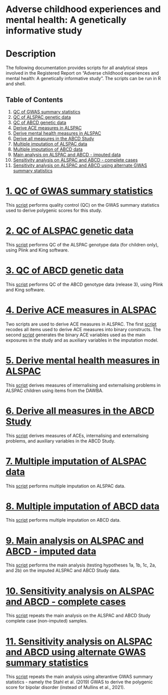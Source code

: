 Adverse childhood experiences and mental health: A genetically
informative study
================

# Description

The following documentation provides scripts for all analytical steps
involved in the Registered Report on “Adverse childhood experiences and
mental health: A genetically informative study”. The scripts can be run
in R and shell.

## Table of Contents

1.  [QC of GWAS summary statistics](#qc_sumstats)
2.  [QC of ALSPAC genetic data](#qc_alspac)
3.  [QC of ABCD genetic data](#qc_abcd)
4.  [Derive ACE measures in ALSPAC](#ace_alspac)
5.  [Derive mental health measures in ALSPAC](#mh_alspac)
6.  [Derive all measures in the ABCD Study](#measures_abcd)
7.  [Multiple imputation of ALSPAC data](#imputation_alspac)
8.  [Multiple imputation of ABCD data](#imputation_abcd)
9.  [Main analysis on ALSPAC and ABCD - imputed data](#main_analysis)
10. [Sensitivity analysis on ALSPAC and ABCD - complete
    cases](#complete_cases)
11. [Sensitivity analysis on ALSPAC and ABCD using alternate GWAS
    summary statistics](#stah_bipolarPGS)

# [1. QC of GWAS summary statistics](#qc_sumstats)

This
[script](https://github.com/jr-baldwin/ACEs_mental_health_RR/blob/main/1_QC_SumStats_20220205.md)
performs quality control (QC) on the GWAS summary statistics used to
derive polygenic scores for this study.

# [2. QC of ALSPAC genetic data](#qc_alspac)

This
[script](https://github.com/jr-baldwin/ACEs_mental_health_RR/blob/main/2_ALSPAC_QC_genetic_20220204.sh)
performs QC of the ALSPAC genotype data (for children only), using Plink
and King software.

# [3. QC of ABCD genetic data](#qc_abcd)

This
[script](https://github.com/jr-baldwin/ACEs_mental_health_RR/blob/main/3_ABCD_QC_genetic_20220204.sh)
performs QC of the ABCD genotype data (release 3), using Plink and King
software.

# [4. Derive ACE measures in ALSPAC](#ace_alspac)

Two scripts are used to derive ACE measures in ALSPAC. The first
[script](https://github.com/jr-baldwin/ACEs_mental_health_RR/blob/main/4a_ALSPAC_DeriveACEs_script1_20220204.R)
recodes all items used to derive ACE measures into binary constructs.
The second
[script](https://github.com/jr-baldwin/ACEs_mental_health_RR/blob/main/4b_ALSPAC_DeriveACEs_script2_20220204.R)
generates the binary ACE variables used as the main exposures in the
study and as auxiliary variables in the imputation model.

# [5. Derive mental health measures in ALSPAC](#mh_alspac)

This
[script](https://github.com/jr-baldwin/ACEs_mental_health_RR/blob/main/5_ALSPAC_DeriveMHmeasures_20220204.R)
derives measures of internalising and externalising problems in ALSPAC
children using items from the DAWBA.

# [6. Derive all measures in the ABCD Study](#measures_abcd)

This
[script](https://github.com/jr-baldwin/ACEs_mental_health_RR/blob/main/6_ABCD_DeriveMeasures_20220203.R)
derives measures of ACEs, internalising and externalising problems, and
auxiliary variables in the ABCD Study.

# [7. Multiple imputation of ALSPAC data](#imputation_alspac)

This
[script](https://github.com/jr-baldwin/ACEs_mental_health_RR/blob/main/7_ALSPAC_imputation_20220204.R)
performs multiple imputation on ALSPAC data.

# [8. Multiple imputation of ABCD data](#imputation_abcd)

This
[script](https://github.com/jr-baldwin/ACEs_mental_health_RR/blob/main/8_ABCD_MultipleImputation_20220203.R)
performs multiple imputation on ABCD data.

# [9. Main analysis on ALSPAC and ABCD - imputed data](#main_analysis)

This
[script](https://github.com/jr-baldwin/ACEs_mental_health_RR/blob/main/9_Imputed_analysis_ALSPAC_ABCD_20220131.md)
performs the main analysis (testing hypotheses 1a, 1b, 1c, 2a, and 2b)
on the imputed ALSPAC and ABCD Study data.

# [10. Sensitivity analysis on ALSPAC and ABCD - complete cases](#complete_cases)

This
[script](https://github.com/jr-baldwin/ACEs_mental_health_RR/blob/main/10_completeCase_ALSP_ABCD_20211222.md)
repeats the main analysis on the ALSPAC and ABCD Study complete case
(non-imputed) samples.

# [11. Sensitivity analysis on ALSPAC and ABCD using alternate GWAS summary statistics](#stah_bipolarPGS)

This
[script](https://github.com/jr-baldwin/ACEs_mental_health_RR/blob/main/11_Imputed_Bipolar2019_ALSPAC_ABCD_20211220.md)
repeats the main analysis using alterantive GWAS summary statistics -
namely the Stahl et al. (2019) GWAS to derive the polygenic score for
bipolar disorder (instead of Mullins et al., 2021).
